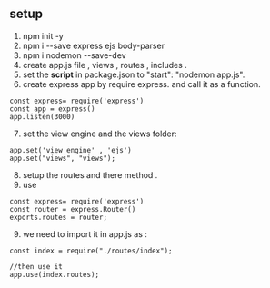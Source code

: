 ## setup

1. npm init -y
2. npm i --save express ejs body-parser
3. npm i nodemon --save-dev
4. create app.js file , views , routes , includes .
5. set the **script** in package.json to "start": "nodemon app.js".
6. create express app by require express. and call it as a function.

```
const express= require('express')
const app = express()
app.listen(3000)
```

7. set the view engine and the views folder:

```
app.set('view engine' , 'ejs')
app.set("views", "views");
```

8. setup the routes and there method .
9. use

```
const express= require('express')
const router = express.Router()
exports.routes = router;

```

9. we need to import it in app.js as :

```
const index = require("./routes/index");

//then use it
app.use(index.routes);

```
